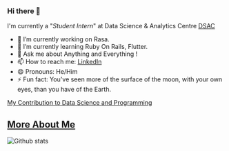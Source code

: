 ### Hi there 👋 

I'm currently a "<em>Student Intern</em>" at Data Science & Analytics Centre [DSAC](dsackce.com/)

- 🔭 I’m currently working on Rasa.
- 🌱 I’m currently learning Ruby On Rails, Flutter.
- 💬 Ask me about Anything and Everything !
- 📫 How to reach me: [LinkedIn](https://www.linkedin.com/in/gowrisankar-jg/)
- 😄 Pronouns: He/Him
- ⚡ Fun fact: You've seen more of the surface of the moon, with your own eyes, than you have of the Earth. 

[My Contribution to Data Science and Programming](https://jggowrisankar.medium.com/)

## [More About Me](https://gowrisankar-jg.github.io/gowrisankarjg.github.io/)

![Github stats](https://github-readme-stats.vercel.app/api?username=GowriSankar-JG&show_icons=true&cache_seconds=86400) 

